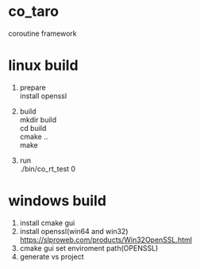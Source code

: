 # co_taro
coroutine framework

# linux build
1. prepare\
install openssl

2. build\
mkdir build\
cd build\
cmake ..\
make

3. run\
./bin/co_rt_test 0

# windows build
1. install cmake gui
2. install openssl(win64 and win32)  https://slproweb.com/products/Win32OpenSSL.html
3. cmake gui set enviroment path(OPENSSL)
3. generate vs project
